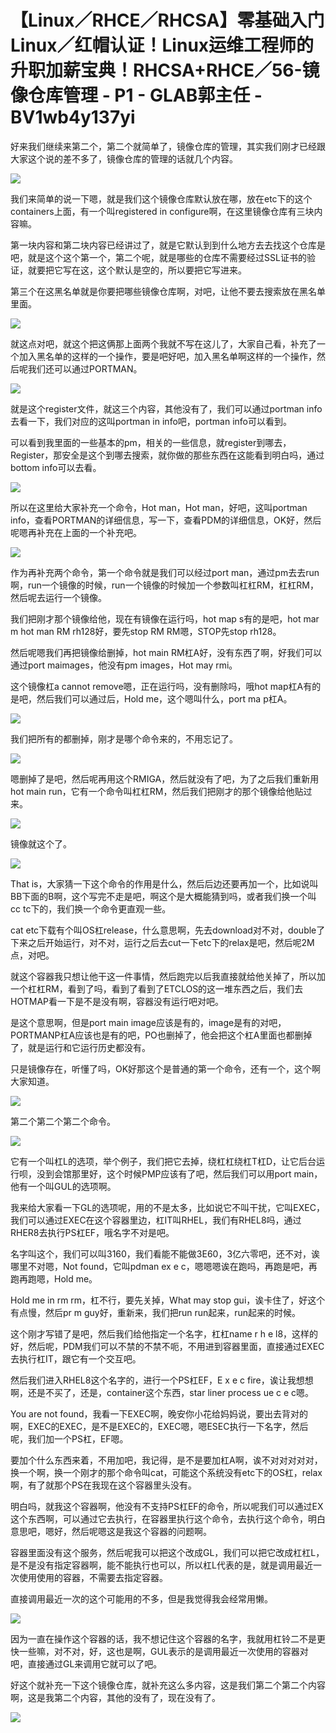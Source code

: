 # 【Linux／RHCE／RHCSA】零基础入门Linux／红帽认证！Linux运维工程师的升职加薪宝典！RHCSA+RHCE／56-镜像仓库管理 - P1 - GLAB郭主任 - BV1wb4y137yi

好来我们继续来第二个，第二个就简单了，镜像仓库的管理，其实我们刚才已经跟大家这个说的差不多了，镜像仓库的管理的话就几个内容。



![](img/38582f0668de40fce0c6a9b874c19774_1.png)

我们来简单的说一下嗯，就是我们这个镜像仓库默认放在哪，放在etc下的这个containers上面，有一个叫registered in configure啊，在这里镜像仓库有三块内容嘛。

第一块内容和第二块内容已经讲过了，就是它默认到到什么地方去去找这个仓库是吧，就是这个这个第一个，第二个呢，就是哪些的仓库不需要经过SSL证书的验证，就要把它写在这，这个默认是空的，所以要把它写进来。

第三个在这黑名单就是你要把哪些镜像仓库啊，对吧，让他不要去搜索放在黑名单里面。

![](img/38582f0668de40fce0c6a9b874c19774_3.png)

就这点对吧，就这个把这俩那上面两个我就不写在这儿了，大家自己看，补充了一个加入黑名单的这样的一个操作，要是吧好吧，加入黑名单啊这样的一个操作，然后呢我们还可以通过PORTMAN。



![](img/38582f0668de40fce0c6a9b874c19774_5.png)

就是这个register文件，就这三个内容，其他没有了，我们可以通过portman info去看一下，我们对应的这叫portman in info吧，portman info可以看到。

可以看到我里面的一些基本的pm，相关的一些信息，就register到哪去，Register，那安全是这个到哪去搜索，就你做的那些东西在这能看到明白吗，通过bottom info可以去看。



![](img/38582f0668de40fce0c6a9b874c19774_7.png)

所以在这里给大家补充一个命令，Hot man，Hot man，好吧，这叫portman info，查看PORTMAN的详细信息，写一下，查看PDM的详细信息，OK好，然后呢嗯再补充在上面的一个补充吧。



![](img/38582f0668de40fce0c6a9b874c19774_9.png)

作为再补充两个命令，第一个命令就是我们可以经过port man，通过pm去去run啊，run一个镜像的时候，run一个镜像的时候加一个参数叫杠杠RM，杠杠RM，然后呢去运行一个镜像。

我们把刚才那个镜像给他，现在有镜像在运行吗，hot map s有的是吧，hot mar m hot man RM rh128好，要先stop RM RM嗯，STOP先stop rh128。

然后呢嗯我们再把镜像给删掉，hot main RM杠A好，没有东西了啊，好我们可以通过port maimages，他没有pm images，Hot may rmi。

这个镜像杠a cannot remove嗯，正在运行吗，没有删除吗，哦hot map杠A有的是吧，然后我们可以通过后，Hold me，这个嗯叫什么，port ma p杠A。



![](img/38582f0668de40fce0c6a9b874c19774_11.png)

我们把所有的都删掉，刚才是哪个命令来的，不用忘记了。

![](img/38582f0668de40fce0c6a9b874c19774_13.png)

嗯删掉了是吧，然后呢再用这个RMIGA，然后就没有了吧，为了之后我们重新用hot main run，它有一个命令叫杠杠RM，然后我们把刚才的那个镜像给他贴过来。



![](img/38582f0668de40fce0c6a9b874c19774_15.png)

镜像就这个了。

![](img/38582f0668de40fce0c6a9b874c19774_17.png)

That is，大家猜一下这个命令的作用是什么，然后后边还要再加一个，比如说叫BB下面的B啊，这个写完不走是吧，啊这个是大概能猜到吗，或者我们换一个叫cc tc下的，我们换一个命令更直观一些。

cat etc下载有个叫OS杠release，什么意思啊，先去download对不对，double了下来之后开始运行，对不对，运行之后去cut一下etc下的relax是吧，然后呢2M点，对吧。

就这个容器我只想让他干这一件事情，然后跑完以后我直接就给他关掉了，所以加一个杠杠RM，看到了吗，看到了看到了ETCLOS的这一堆东西之后，我们去HOTMAP看一下是不是没有啊，容器没有运行吧对吧。

是这个意思啊，但是port main image应该是有的，image是有的对吧，PORTMANP杠A应该也是有的吧，PO也删掉了，他会把这个杠A里面也都删掉了，就是运行和它运行历史都没有。

只是镜像存在，听懂了吗，OK好那这个是普通的第一个命令，还有一个，这个啊大家知道。

![](img/38582f0668de40fce0c6a9b874c19774_19.png)

第二个第二个第二个命令。

![](img/38582f0668de40fce0c6a9b874c19774_21.png)

它有一个叫杠L的选项，举个例子，我们把它去掉，绕杠杠绕杠T杠D，让它后台运行呗，没到会馆那里好，这个时候PMP应该有了吧，然后我们可以用port main，他有一个叫GUL的选项啊。

我来给大家看一下GL的选项呢，用的不是太多，比如说它不叫干扰，它叫EXEC，我们可以通过EXEC在这个容器里边，杠IT叫RHEL，我们有RHEL8吗，通过RHER8去执行PS杠EF，哦名字不对是吧。

名字叫这个，我们可以叫3160，我们看能不能做3E60，3亿六零吧，还不对，诶哪里不对嗯，Not found，它叫pdman ex e c，嗯嗯嗯诶在跑吗，再跑是吧，再跑再跑嗯，Hold me。

Hold me in rm rm，杠不行，要先关掉，What may stop gui，诶卡住了，好这个有点慢，然后pr m guy好，重新来，我们把run run起来，run起来的时候。

这个刚才写错了是吧，然后我们给他指定一个名字，杠杠name r h e l8，这样的好，然后呢，PDM我们可以不禁的不禁不呃，不用进到容器里面，直接通过EXEC去执行杠IT，跟它有一个交互吧。

然后我们进入RHEL8这个名字的，进行一个PS杠EF，E x e c fire，诶让我想想啊，还是不买了，还是，container这个东西，star liner process ue c e c嗯。

You are not found，我看一下EXEC啊，晚安你小花给妈妈说，要出去背对的啊，EXEC的EXEC，是不是EXEC的，EXEC嗯，嗯ESEC执行一下名字，然后呢，我们加一个PS杠，EF嗯。

要加个什么东西来着，不用加吧，我记得，是不是要加杠A啊，诶不对对对对对，换一个啊，换一个刚才的那个命令叫cat，可能这个系统没有etc下的OS杠，relax啊，有了就那个PS在我现在这个容器里头没有。

明白吗，就我这个容器啊，他没有不支持PS杠EF的命令，所以呢我们可以通过EX这个东西啊，可以通过它去执行，在容器里执行这个命令，去执行这个命令，明白意思吧，嗯好，然后呢嗯这是我这个容器的问题啊。

容器里面没有这个服务，然后呢我可以把这个改成GL，我们可以把它改成杠杠L，是不是没有指定容器啊，能不能执行也可以，所以杠L代表的是，就是调用最近一次使用使用的容器，不需要去指定容器。

直接调用最近一次的这个可能用的不多，但是我觉得我会经常用懒。

![](img/38582f0668de40fce0c6a9b874c19774_23.png)

因为一直在操作这个容器的话，我不想记住这个容器的名字，我就用杠铃二不是更快一些嘛，对不对，好，这也是啊，GUL表示的是调用最近一次使用的容器对吧，直接通过GL来调用它就可以了吧。

好这个就补充一下这个镜像仓库，就补充这么多内容，这是我们第二个第二个内容啊，这是我第二个内容，其他的没有了，现在没有了。



![](img/38582f0668de40fce0c6a9b874c19774_25.png)